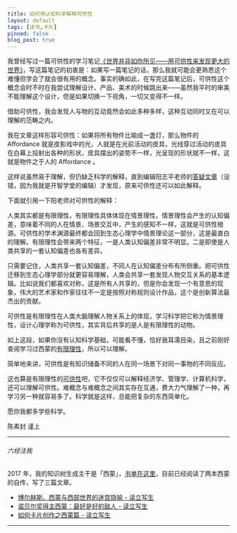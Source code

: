 ```yaml
---
title: 如何用认知科学解释可供性
layout: default
tags: [读书,卡片]
pinned: false
blog_post: true
---
```





我曾经写过一篇可供性的学习笔记[《世界并非如你所见——用可供性来发现更大的世界》](http://www.jianshu.com/p/6f1404e0240d)，写这篇笔记的初衷是：如果写一篇笔记的话，那么我就可能会更熟悉这个难懂但学会了就会很有用的概念。事实的确如此，在写完这篇笔记后，可供性这个概念会时不时在我尝试理解设计、产品、美术的时候跳出来——虽然我平时的审美不能理解这个设计，但是如果切换一下视角，一切又变得不一样。

借助可供性，我会发现人与物的互动竟然会如此多种多样，这种互动同时又在可以理解的范畴之内。

我在文章这样形容可供性：如果将所有物件比喻成一盏灯，那么物件的 Affordance 就是皮影戏中的光，人就是在光前活动的皮具，光线穿过活动的皮具在白幕上投射出各种的形状，皮具摆出的姿势不一样，光呈现的形状就不一样，这就是物件之于人的 Affordance 。

这样说虽然易于理解，但仍缺乏科学的解释，直到编辑阳志平老师的[答疑文章](http://mp.weixin.qq.com/s?__biz=MzA4ODM4ODQ3MQ==&mid=2651930180&idx=1&sn=25108053826d4faad3bb337ae8510bde&chksm=8bcf785cbcb8f14a5128286908ce081dc8d395b80021734048aa511f9a1ef7b06ca01376916a#rd)（没错，因为我就是开智学堂的编辑）才发现，原来可供性还可以如此解释。

下面就引用一下阳老师对可供性的解释：

人类其实都是有限理性，有限理性具体体现在情景理性。情景理性会产生的认知偏差，意味着不同的人在情景、场景交互中，产生的感知不一样，这就是可供性根源。可供性的学术渊源最终都会回到生态心理学中情景理论这一部分，这是最直白的理解。有限理性会带来两个特征，一是人类认知偏差非常不明显。二是即使是人类共享的一套认知偏差也各有差异。

只需要记住，人类共享一套认知偏差，不同人在认知偏差分布有所侧重。把可供性迁移到生态心理学部分就更容易理解，人类会共享一套发现人物交互关系的基本逻辑。比如说我们都喜欢对称，这是所有人共享的，但是你会发现一个有意思的现象，伟大的艺术家和作家往往不一定是按照对称规则设计作品，这个是创新算法最杰出的贡献。

可供性是有限理性在人类大脑理解人物关系上的体现，学习科学把它称为情景理性，设计心理学称为可供性，其实背后共享的是人是有限理性的动物。

如上这段，如果你没有认知科学基础，可能看不懂，恰好我耳濡目染，且之前刚好查阅学习过西蒙的[有限理性](http://www.mesule.com/2016/06/BoundedRationality)，所以可以理解。

简单地来讲，可供性是有知识储备不同的人在同一场景下对同一事物的不同反应。

这也算是有限理性的[可供性](http://www.mesule.com/2016/06/SimonLearn)吧，它不仅仅可以解释经济学、管理学、计算机科学，还可以理解可供性。难概念与难概念之间其实存在互通，费大力气理解了一种，再学习另一种就容易多了。科学就是这样，总能把复杂的东西简单化。

愿你我都多学些科学。

陈素封 谨上

----

###### 六经注我

2017 年，我的知识树生成主干是「西蒙」，[书单在这里](https://www.douban.com/doulist/45535686/)，目前已经阅读了两本西蒙的自传，写了三篇文章。

* [博尔赫斯、西蒙与西部世界的迷宫隐喻 - 读立写生](http://www.cnfeat.com/blog/2016/12/05/SimonWestworldMaze/)
* [诺贝尔奖得主西蒙：最好是好的敌人 - 读立写生](http://www.cnfeat.com/blog/2016/12/13/BestVSGood/)
* [如何卡片创作之西蒙篇 - 读立写生](http://www.cnfeat.com/blog/2016/12/21/CardWriteSimon/)

----
